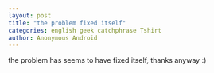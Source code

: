 ```yaml
---
layout: post
title: "the problem fixed itself"
categories: english geek catchphrase Tshirt
author: Anonymous Android
---
```


the problem has seems to have fixed itself, thanks anyway :)﻿
